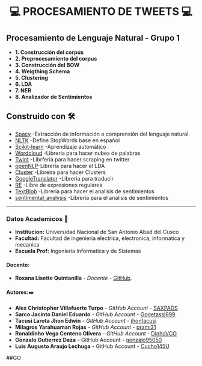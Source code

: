 # **<center> 💻 PROCESAMIENTO DE TWEETS 💻 </center>**

## Procesamiento de Lenguaje Natural - Grupo 1
* **1. Construcción del corpus** 
* **2. Preprocesamiento del corpus**
* **3. Construcción del BOW** 
* **4. Weigthing Schema** 
* **5. Clustering**
* **6. LDA**
* **7. NER**
* **8. Analizador de Sentimientos**

## Construido con 🛠️

* [Spacy](https://spacy.io/) -Extracción de información o comprensión del lenguaje natural. 
* [NLTK](https://www.nltk.org/) -Define StopWords base en español
* [Scikit-learn](https://scikit-learn.org/stable/) -Aprendizaje automático
* [Wordcloud](https://pypi.org/project/wordcloud/) -Libreria para hacer nubes de palabras
* [Twint](https://github.com/twintproject/twint) -Librferia para hacer scraping en twitter
* [openNLP](https://cran.r-project.org/web/packages/openNLP/openNLP.pdf)-Libreria para hacer el LDA
* [Cluster](https://cran.r-project.org/web/packages/cluster/cluster.pdf) -Libreira para hacer Clusters
* [GoogleTranslator](https://pypi.org/project/googletrans/) -Libreria para traducir
* [RE](https://docs.python.org/3/library/re.html) -Libre de expresiones regulares
* [TextBlob](https://textblob.readthedocs.io/en/dev/) -Libreria para hacer el analisis de sentimientos
* [sentimental_analysis](https://pypi.org/project/sentimental/) -Libreria para el analisis de sentimientos

---

### Datos Academicos 📖

- **Institucion:** Universidad Nacional de San Antonio Abad del Cusco
- **Facultad:** Facultad de ingenieria electrica, electronica, informatica y mecanica
- **Escuela Prof:** Ingenieria Informatica y de Sistemas

#### Docente:

- **Roxana Lisette Quintanilla** - _Docente_ - [GitHub](https://github.com/nitanilla).

#### Autores:✒️
- **Alex Christopher Villafuerte Turpo** - _GitHub Account_ - [SAXPADS](https://github.com/SAXPADS)
- **Sarco Jacinto Daniel Eduardo** - _GitHub Account_ - [Gogetassj999](https://github.com/Gogetassj999)
- **Tacusi Larota Jhon Edwin** - _GitHub Account_ - [jhontacusi](https://github.com/jhontacusi)
- **Milagros Yarahuaman Rojas** - _GitHub Account_ - [prami31](https://github.com/prami31)
- **Ronaldinho Vega Centeno Olivera** - _GitHub Account_ - [DinhoVCO](https://github.com/DinhoVCO)
- **Gonzalo Gutierrez Daza** - GitHub Account - [gonzalo95050](https://github.com/gonzalo95050)
- **Luis Augusto Araujo Lechuga** - GitHub Account - [Cucho145U](https://github.com/gonzalo95050)
 
##GO
